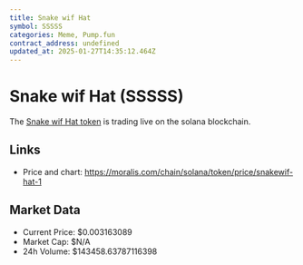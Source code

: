 ```yaml
---
title: Snake wif Hat
symbol: SSSSS
categories: Meme, Pump.fun
contract_address: undefined
updated_at: 2025-01-27T14:35:12.464Z
---
```


# Snake wif Hat (SSSSS)
The [Snake wif Hat token](https://moralis.com/chain/solana/token/price/snakewif-hat-1) is trading live on the solana blockchain.

## Links
- Price and chart: https://moralis.com/chain/solana/token/price/snakewif-hat-1

## Market Data
- Current Price: $0.003163089
- Market Cap: $N/A
- 24h Volume: $143458.63787116398
